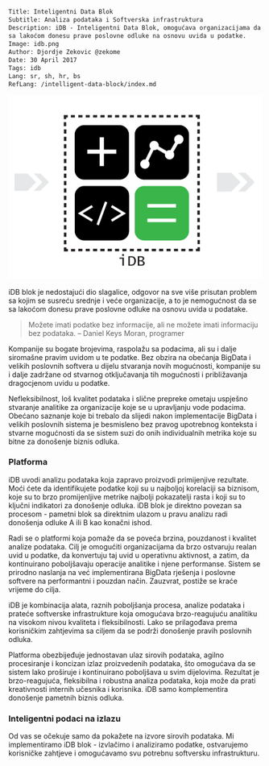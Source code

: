 ```.header
Title: Inteligentni Data Blok
Subtitle: Analiza podataka i Softverska infrastruktura
Description: iDB - Inteligentni Data Blok, omogućava organizacijama da sa lakoćom donesu prave poslovne odluke na osnovu uvida u podatke.
Image: idb.png
Author: Djordje Zekovic @zekome
Date: 30 April 2017
Tags: idb
Lang: sr, sh, hr, bs
RefLang: /intelligent-data-block/index.md
```

![iDB - Inteligentni Data Blok](idb.png)

iDB blok je nedostajući dio slagalice,  odgovor na sve više prisutan problem sa kojim se susreću srednje i veće organizacije, a to je nemogućnost da se sa lakoćom donesu prave poslovne odluke na osnovu uvida u podatake.

> Možete imati podatke bez informacije, ali ne možete imati informaciju bez podataka. 
> – Daniel Keys Moran, programer

Kompanije su bogate brojevima, raspolažu sa podacima, ali su i dalje siromašne pravim uvidom u te podatke. Bez obzira na obećanja BigData i velikih poslovnih softvera u dijelu stvaranja novih mogućnosti, kompanije su i dalje zadržane od stvarnog otključavanja tih mogućnosti i približavanja dragocjenom uvidu u podatke.

Nefleksibilnost, loš kvalitet podataka i slične prepreke ometaju uspješno stvaranje analitike za organizacije koje se u upravljanju vode podacima. Obećano saznanje koje bi trebalo da  slijedi nakon implementacije BigData i velikih poslovnih sistema je besmisleno bez pravog upotrebnog konteksta i stvarne mogućnosti da se sistem suzi do onih individualnih metrika koje su bitne za donošenje biznis odluka.

### Platforma
   
iDB uvodi analizu podataka koja zapravo proizvodi primijenjive rezultate. Moći ćete da identifikujete podatke koji su u najboljoj korelaciji sa biznisom, koje su to brzo promijenljive metrike najbolji pokazatelji rasta i koji su to ključni indikatori za donošenje odluka. iDB blok je direktno povezan sa procesom - pametni blok sa direktnim ulazom u pravu analizu radi donošenja odluke A ili B kao konačni ishod.

Radi se o platformi koja pomaže da se poveća brzina, pouzdanost i kvalitet analize podataka. Cilj je omogućiti organizacijama da brzo ostvaruju realan uvid u podatke, da konvertuju taj uvid u operativnu aktivnost, a zatim, da kontinuirano poboljšavaju operacije analitike i njene performanse. Sistem se prirodno naslanja na već implementirana BigData rješenja i poslovne softvere na performantni i pouzdan način. Zauzvrat, postiže se kraće vrijeme do cilja.

iDB je kombinacija alata, raznih poboljšanja procesa, analize podataka i prateće softverske infrastrukture koja omogućava brzo-reagujuću analitiku na visokom nivou kvaliteta i fleksibilnosti. Lako se prilagođava prema korisničkim zahtjevima sa ciljem da se podrži donošenje pravih poslovnih odluka.

Platforma obezbijeđuje jednostavan ulaz sirovih podataka, agilno procesiranje i koncizan izlaz proizvedenih podataka, što omogućava da se sistem lako proširuje i kontinuirano poboljšava u svim dijelovima. Rezultat je brzo-reagujuća, fleksibilna i robustna analiza podataka, koja može da prati kreativnosti internih učesnika i korisnika. iDB samo komplementira donošenje pametnih biznis odluka.

### Inteligentni podaci na izlazu

Od vas se očekuje samo da pokažete na izvore sirovih podataka. Mi implementiramo iDB blok - izvlačimo i analiziramo podatke, ostvarujemo korisničke zahtjeve i omogućavamo svu potrebnu softversku infrastrukturu.

